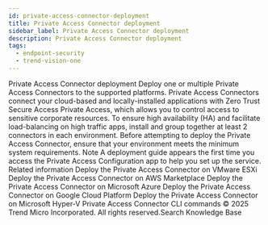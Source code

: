 ```yaml
---
id: private-access-connector-deployment
title: Private Access Connector deployment
sidebar_label: Private Access Connector deployment
description: Private Access Connector deployment
tags:
  - endpoint-security
  - trend-vision-one
---
```


 Private Access Connector deployment Deploy one or multiple Private Access Connectors to the supported platforms. Private Access Connectors connect your cloud-based and locally-installed applications with Zero Trust Secure Access Private Access, which allows you to control access to sensitive corporate resources. To ensure high availability (HA) and facilitate load-balancing on high traffic apps, install and group together at least 2 connectors in each environment. Before attempting to deploy the Private Access Connector, ensure that your environment meets the minimum system requirements. Note A deployment guide appears the first time you access the Private Access Configuration app to help you set up the service. Related information Deploy the Private Access Connector on VMware ESXi Deploy the Private Access Connector on AWS Marketplace Deploy the Private Access Connector on Microsoft Azure Deploy the Private Access Connector on Google Cloud Platform Deploy the Private Access Connector on Microsoft Hyper-V Private Access Connector CLI commands © 2025 Trend Micro Incorporated. All rights reserved.Search Knowledge Base